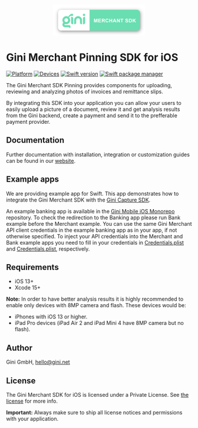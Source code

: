 <p align="center">
<img src="./GiniMerchant_Logo.png" width="250">
</p>

# Gini Merchant Pinning SDK for iOS

[![Platform](https://img.shields.io/badge/platform-iOS-lightgrey.svg)]()
[![Devices](https://img.shields.io/badge/devices-iPhone%20%7C%20iPad-blue.svg)]()
[![Swift version](https://img.shields.io/badge/swift-5.0-orange.svg)]()
[![Swift package manager](https://img.shields.io/badge/Swift_Package_Manager-compatible-orange?style=flat-square)]()

The Gini Merchant SDK Pinning provides components for uploading, reviewing and analyzing photos of invoices and remittance slips.

By integrating this SDK into your application you can allow your users to easily upload a picture of a document, review it and get analysis results from the Gini backend, create a payment and send it to the prefferable payment provider.

## Documentation

Further documentation with installation, integration or customization guides can be found in our [website](https://developer.gini.net/gini-mobile-ios/GiniMerchantSDK/index.html).

## Example apps

We are providing example app for Swift. This app demonstrates how to integrate the Gini Merchant SDK with the [Gini Capture SDK](https://gini.atlassian.net/wiki/spaces/ICSV/overview).

An example banking app is available in the [Gini Mobile iOS Monorepo](https://github.com/gini/gini-mobile-ios/tree/main/BankSDK/GiniBankSDKExample) repository.
To check the redirection to the Banking app please run Bank example before the Merchant example. You can use the same Gini Merchant API client credentials in the example banking app as in your app, if not otherwise specified.
To inject your API credentials into the Merchant and Bank example apps you need to fill in your credentials in [Credentials.plist](https://github.com/gini/gini-mobile-ios/blob/main/BankSDK/GiniBankSDKExample/GiniBankSDKExampleBank/Credentials.plist) and [Credentials.plist](https://github.com/gini/gini-mobile-ios/blob/main/MerchantSDK/GiniMerchantSDKExample/GiniMerchantSDKExample/Credentials.plist), respectively.

## Requirements

- iOS 13+
- Xcode 15+

**Note:**
In order to have better analysis results it is highly recommended to enable only devices with 8MP camera and flash. These devices would be:

* iPhones with iOS 13 or higher.
* iPad Pro devices (iPad Air 2 and iPad Mini 4 have 8MP camera but no flash).

## Author

Gini GmbH, hello@gini.net

## License

The Gini Merchant SDK for iOS is licensed under a Private License. See [the license](https://developer.gini.net/gini-mobile-ios/GiniMerchantSDK/license.html) for more info.

**Important:** Always make sure to ship all license notices and permissions with your application.
